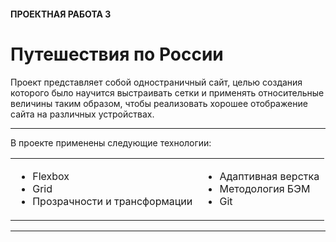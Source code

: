 #### ПРОЕКТНАЯ РАБОТА 3
# Путешествия по России

Проект представляет собой одностраничный сайт, целью создания которого было научится выстраивать сетки и применять относительные величины таким образом, чтобы реализовать хорошее отображение сайта на различных устройствах. 

***
В проекте применены следующие технологии:
<table>
<td>

* Flexbox
* Grid
* Прозрачности и трансформации
</td>

<td>

* Адаптивная верстка
* Методология БЭМ
* Git
</td>
</table>

***
